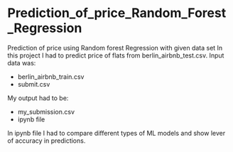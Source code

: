 # Prediction_of_price_Random_Forest_Regression
Prediction of price using Random forest Regression with given data set
In this project I had to predict price of flats from berlin_airbnb_test.csv. 
Input data was:
* berlin_airbnb_train.csv
* submit.csv 

My output had to be:
* my_submission.csv
* ipynb file

In ipynb file I had to compare different types of ML models and show lever of accuracy in predictions. 
